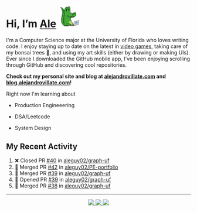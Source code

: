 <!---
Credit to @wei and @AlexanderWangY for inspiration
--->

<p>
  <h1>
    Hi, I’m <a href="https://github.com/aleguy02">Ale</a>
    <img src="public/images/gator.png" width="60">
  </h1>
<p/>

I'm a Computer Science major at the University of Florida who loves writing code.
I enjoy staying up to date on the latest in <a href="https://www.youtube.com/c/SkillUp" target="_blank">video games</a>, 
taking care of my bonsai trees 🌱, 
and using my art skills (either by drawing or making UIs).
Ever since I downloaded the GitHub mobile app, I’ve been enjoying scrolling through GitHub and discovering cool repositories.

**Check out my personal site and blog at [alejandrovillate.com](https://alejandrovillate.com) and [blog.alejandrovillate.com](https://blog.alejandrovillate.com)!**


Right now I'm learning about
- Production Engineeering
- DSA/Leetcode
- System Design

  <!--- TODO: add button to follow profile here --->

<h2>My Recent Activity</h2>

<!--START_SECTION:activity-->
1. ❌ Closed PR [#40](https://github.com/aleguy02/graph-uf/pull/40) in [aleguy02/graph-uf](https://github.com/aleguy02/graph-uf)
2. 🎉 Merged PR [#42](https://github.com/aleguy02/PE-portfolio/pull/42) in [aleguy02/PE-portfolio](https://github.com/aleguy02/PE-portfolio)
3. 🎉 Merged PR [#39](https://github.com/aleguy02/graph-uf/pull/39) in [aleguy02/graph-uf](https://github.com/aleguy02/graph-uf)
4. 💪 Opened PR [#39](https://github.com/aleguy02/graph-uf/pull/39) in [aleguy02/graph-uf](https://github.com/aleguy02/graph-uf)
5. 🎉 Merged PR [#38](https://github.com/aleguy02/graph-uf/pull/38) in [aleguy02/graph-uf](https://github.com/aleguy02/graph-uf)
<!--END_SECTION:activity-->


-----
<p align="center">
  <a href="https://github.com/aleguy02">
    <img src="https://img.shields.io/badge/github-@aleguy02-211F1F?logo=github&logoColor=white&style=flat-square" />
  </a>
  <a href="https://www.linkedin.com/in/alejandrovillate1/">
    <img src="https://img.shields.io/badge/linkedin-Alejandro_Villate-0072B1?logo=linkedin&style=flat-square" />
  </a>
  <a href="https://www.alejandrovillate.com">
    <img src="https://img.shields.io/badge/me-327d47" />
  </a>
</p>
